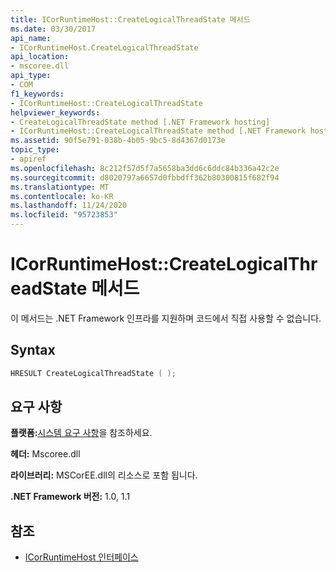 ```yaml
---
title: ICorRuntimeHost::CreateLogicalThreadState 메서드
ms.date: 03/30/2017
api_name:
- ICorRuntimeHost.CreateLogicalThreadState
api_location:
- mscoree.dll
api_type:
- COM
f1_keywords:
- ICorRuntimeHost::CreateLogicalThreadState
helpviewer_keywords:
- CreateLogicalThreadState method [.NET Framework hosting]
- ICorRuntimeHost::CreateLogicalThreadState method [.NET Framework hosting]
ms.assetid: 90f5e791-038b-4b05-9bc5-8d4367d0173e
topic_type:
- apiref
ms.openlocfilehash: 8c212f57d5f7a5658ba3dd6c6ddc84b336a42c2e
ms.sourcegitcommit: d8020797a6657d0fbbdff362b80300815f682f94
ms.translationtype: MT
ms.contentlocale: ko-KR
ms.lasthandoff: 11/24/2020
ms.locfileid: "95723853"
---
```

# <a name="icorruntimehostcreatelogicalthreadstate-method"></a>ICorRuntimeHost::CreateLogicalThreadState 메서드

이 메서드는 .NET Framework 인프라를 지원하며 코드에서 직접 사용할 수 없습니다.  
  
## <a name="syntax"></a>Syntax  
  
```cpp  
HRESULT CreateLogicalThreadState ( );  
```  
  
## <a name="requirements"></a>요구 사항  

 **플랫폼:**[시스템 요구 사항](../../get-started/system-requirements.md)을 참조하세요.  
  
 **헤더:** Mscoree.dll  
  
 **라이브러리:** MSCorEE.dll의 리소스로 포함 됩니다.  
  
 **.NET Framework 버전:** 1.0, 1.1  
  
## <a name="see-also"></a>참조

- [ICorRuntimeHost 인터페이스](icorruntimehost-interface.md)
